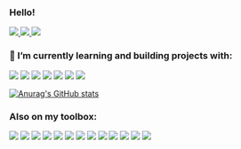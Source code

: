 ### Hello!
<p align="left">
  <a href="https://www.linkedin.com/in/cristiano-vitorino-980971205/">
    <img src="https://img.shields.io/badge/LinkedIn-0077B5?style=for-the-badge&logo=linkedin&logoColor=white">
  </a>
  <a href="https://dribbble.com/cristianovitorino">
    <img src="https://img.shields.io/badge/Dribbble-EA4C89?style=for-the-badge&logo=dribbble&logoColor=white">
  </a>
  <a href="https://twitter.com/vitorinodev">
    <img src="https://img.shields.io/badge/Twitter-1DA1F2?style=for-the-badge&logo=twitter&logoColor=white">
  </a>
</p>

### 🌱 I’m currently learning and building projects with:
<p align="left">
  <a>
    <img src="https://img.shields.io/badge/HTML5-E34F26?style=for-the-badge&logo=html5&logoColor=white">
  </a>
  <a>
    <img src="https://img.shields.io/badge/CSS3-1572B6?style=for-the-badge&logo=css3&logoColor=white">
  </a>
  <a>
    <img src="https://img.shields.io/badge/JavaScript-323330?style=for-the-badge&logo=javascript&logoColor=F7DF1E">
  </a>
  <a>
    <img src="https://img.shields.io/badge/React-20232A?style=for-the-badge&logo=react&logoColor=61DAFB">
  </a>
  <a>
    <img src="https://img.shields.io/badge/Redux-593D88?style=for-the-badge&logo=redux&logoColor=white">
  </a>
  <a>
    <img src="https://img.shields.io/badge/Node.js-339933?style=for-the-badge&logo=nodedotjs&logoColor=white">
  </a>
  <a>
    <img src="https://img.shields.io/badge/Git-F05032?style=for-the-badge&logo=git&logoColor=white">
  </a>
</p>

[![Anurag's GitHub stats](https://github-readme-stats.vercel.app/api?username=cristianovitorino&count_private=true&show_icons=true&theme=dracula)](https://github.com/cristianovitorino/github-readme-stats)

### Also on my toolbox:
<p align="left">
  <a>
    <img src="https://img.shields.io/badge/Linux-FCC624?style=for-the-badge&logo=linux&logoColor=black">
  </a>
  <a>
    <img src="https://img.shields.io/badge/mac%20os-000000?style=for-the-badge&logo=apple&logoColor=white">
  </a>
  <a>
    <img src="https://img.shields.io/badge/Windows-0078D6?style=for-the-badge&logo=windows&logoColor=white">
  </a>
  <a>
    <img src="https://img.shields.io/badge/Visual_Studio_Code-0078D4?style=for-the-badge&logo=visual%20studio%20code&logoColor=white">
  </a>
  <a>
    <img src="https://img.shields.io/badge/WebStorm-000000?style=for-the-badge&logo=WebStorm&logoColor=white">
  </a>
  <a>
    <img src="https://img.shields.io/badge/Notion-000000?style=for-the-badge&logo=notion&logoColor=white">
  </a>
  <a>
    <img src="https://img.shields.io/badge/Figma-F24E1E?style=for-the-badge&logo=figma&logoColor=white">
  </a>
  <a>
    <img src="https://img.shields.io/badge/affinitydesginer-%231B72BE.svg?style=for-the-badge&logo=affinity-designer&logoColor=white">
  </a>
  <a>
    <img src="https://img.shields.io/badge/eslint-3A33D1?style=for-the-badge&logo=eslint&logoColor=white">
  </a>
  <a>
    <img src="https://img.shields.io/badge/prettier-1A2C34?style=for-the-badge&logo=prettier&logoColor=F7BA3E">
  </a>
  <a>
    <img src="https://img.shields.io/badge/stylelint-000?style=for-the-badge&logo=stylelint&logoColor=white">
  </a>
  <a>
    <img src="https://img.shields.io/badge/alacritty-F46D01?style=for-the-badge&logo=alacritty&logoColor=white">
  </a>
  <a>
    <img src="https://img.shields.io/badge/Unity-100000?style=for-the-badge&logo=unity&logoColor=white">
  </a>
</p>

<!--
**cristianovitorino/cristianovitorino** is a ✨ _special_ ✨ repository because its `README.md` (this file) appears on your GitHub profile.

Here are some ideas to get you started:

- 🔭 I’m currently working on ...
- 🌱 I’m currently learning ...
- 👯 I’m looking to collaborate on ...
- 🤔 I’m looking for help with ...
- 💬 Ask me about ...
- 📫 How to reach me: ...
- 😄 Pronouns: ...
- ⚡ Fun fact: ...
-->
